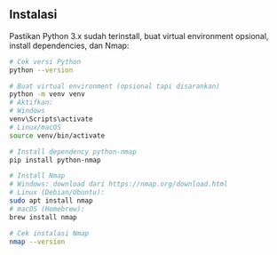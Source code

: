 ## Instalasi
Pastikan Python 3.x sudah terinstall, buat virtual environment opsional, install dependencies, dan Nmap:  

```bash
# Cek versi Python
python --version

# Buat virtual environment (opsional tapi disarankan)
python -m venv venv
# Aktifkan:
# Windows
venv\Scripts\activate
# Linux/macOS
source venv/bin/activate

# Install dependency python-nmap
pip install python-nmap

# Install Nmap
# Windows: download dari https://nmap.org/download.html
# Linux (Debian/Ubuntu):
sudo apt install nmap
# macOS (Homebrew):
brew install nmap

# Cek instalasi Nmap
nmap --version
